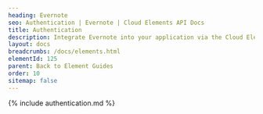 ```yaml
---
heading: Evernote
seo: Authentication | Evernote | Cloud Elements API Docs
title: Authentication
description: Integrate Evernote into your application via the Cloud Elements APIs.
layout: docs
breadcrumbs: /docs/elements.html
elementId: 125
parent: Back to Element Guides
order: 10
sitemap: false
---
```


{% include authentication.md %}
